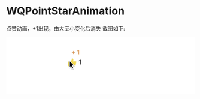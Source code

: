 # WQPointStarAnimation
点赞动画，+1出现，由大至小变化后消失
截图如下:


![image](https://github.com/BelaW613/WQPointStarAnimation/blob/master/screenShot.gif)

